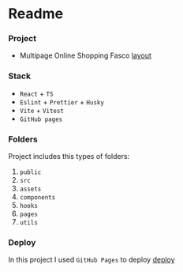 # Readme

### Project

  - Multipage Online Shopping Fasco [layout](https://www.figma.com/design/xGr24ITK89Ygrx60NlOiPJ/Online-Shopping-Website-Design---eCommerce-Store-Website-UI-(Community)?node-id=0-1&p=f&t=ZBKRRcaocy5Ci8SE-0)

### Stack

  - `React` + `TS`
  - `Eslint` + `Prettier` + `Husky`
  - `Vite` + `Vitest`
  - `GitHub pages`

### Folders

Project includes this types of folders:
  1. `public`
  2. `src`
  3. `assets`
  4. `components`
  5. `hooks`
  6. `pages`
  7. `utils`

### Deploy

In this project I used `GitHub Pages` to deploy [deploy]()